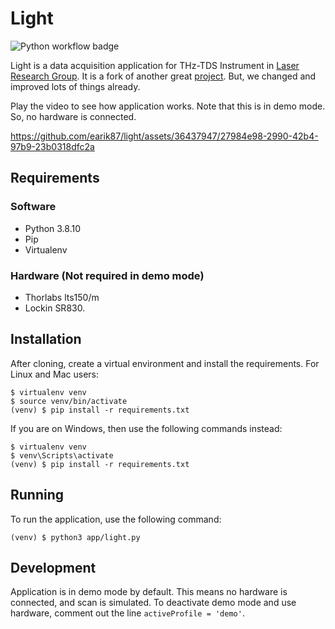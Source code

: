 # Light

![Python workflow badge](https://github.com/earik87/light/actions/workflows/python-app.yml/badge.svg?event=push)

Light is a data acquisition application for THz-TDS Instrument in [Laser Research Group](https://users.metu.edu.tr/eokan/index.html). It is a fork of another great [project](https://github.com/cbuhl/THzInstrumentControl). But, we changed and improved lots of things already. 

Play the video to see how application works. Note that this is in demo mode. So, no hardware is connected.

https://github.com/earik87/light/assets/36437947/27984e98-2990-42b4-97b9-23b0318dfc2a


## Requirements

### Software
- Python 3.8.10
- Pip
- Virtualenv

### Hardware (Not required in demo mode)
- Thorlabs lts150/m
- Lockin SR830.


## Installation

After cloning, create a virtual environment and install the requirements. For Linux and Mac users:

    $ virtualenv venv
    $ source venv/bin/activate
    (venv) $ pip install -r requirements.txt

If you are on Windows, then use the following commands instead:

    $ virtualenv venv
    $ venv\Scripts\activate
    (venv) $ pip install -r requirements.txt

## Running

To run the application, use the following command:

    (venv) $ python3 app/light.py

## Development
Application is in demo mode by default. This means no hardware is connected, and scan is simulated. To deactivate demo mode and use hardware, comment out the line `activeProfile = 'demo'`. 
